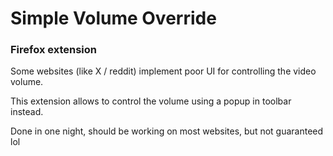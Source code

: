 # Simple Volume Override
### Firefox extension

Some websites (like X / reddit) implement poor UI for controlling the video volume. 

This extension allows to control the volume using a popup in toolbar instead. 

Done in one night, should be working on most websites, but not guaranteed lol
